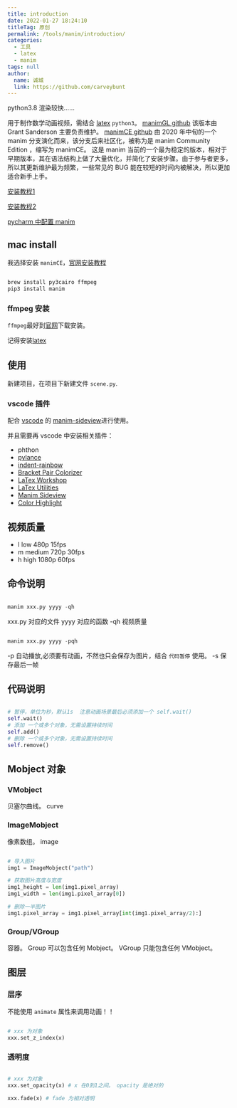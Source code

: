 ```yaml
---
title: introduction
date: 2022-01-27 18:24:10
titleTag: 原创
permalink: /tools/manim/introduction/
categories: 
  - 工具
  - latex
  - manim
tags: null
author: 
  name: 诚城
  link: https://github.com/carveybunt
---
```


python3.8 渲染较快……

用于制作数学动画视频，需结合 [latex](01.简介.md#安装) `python3`。
[manimGL github](https://github.com/3b1b/manim)
该版本由 Grant Sanderson 主要负责维护。
[manimCE github](https://github.com/ManimCommunity/manim)
由 2020 年中旬的一个 manim 分支演化而来，该分支后来社区化，被称为是 manim Community Edition ，缩写为 manimCE。
这是 manim 当前的一个最为稳定的版本，相对于早期版本，其在语法结构上做了大量优化，并简化了安装步骤。由于参与者更多，所以其更新维护最为频繁，一些常见的 BUG 能在较短的时间内被解决，所以更加适合新手上手。


[安装教程1](https://blog.csdn.net/czt_666/article/details/125530819?spm=1001.2101.3001.6661.1&utm_medium=distribute.pc_relevant_t0.none-task-blog-2%7Edefault%7ECTRLIST%7ERate-1-125530819-blog-125443259.pc_relevant_multi_platform_whitelistv4eslandingrelevant&depth_1-utm_source=distribute.pc_relevant_t0.none-task-blog-2%7Edefault%7ECTRLIST%7ERate-1-125530819-blog-125443259.pc_relevant_multi_platform_whitelistv4eslandingrelevant&utm_relevant_index=1)

[安装教程2](https://blog.csdn.net/weixin_46236597/article/details/125443259)

[pycharm 中配置 manim](https://blog.csdn.net/qq_43039472/article/details/112972744)

## mac install

我选择安装 `manimCE`，[官网安装教程](https://docs.manim.community/en/stable/installation/macos.html)

```sh

brew install py3cairo ffmpeg
pip3 install manim

```

### ffmpeg 安装

`ffmpeg`最好到[官网](https://www.ffmpeg.org/download.html)下载安装。

记得安装[latex](01.简介.md#安装)

## 使用

新建项目，在项目下新建文件 `scene.py`.

### vscode 插件

配合 [vscode](./../vscode笔记/01.install.md) 的 [manim-sideview](./../vscode笔记/02.插件.md#manim-sideview)进行使用。

并且需要再 vscode 中安装相关插件：

- phthon
- [pylance](./../vscode笔记/02.插件.md#pylance)
- [indent-rainbow](./../vscode笔记/02.插件.md#indent-rainbow)
- [Bracket Pair Colorizer](./../vscode笔记/02.插件.md#bracket-pair-colorizer)
- [LaTex Workshop](./../vscode笔记/02.插件.md#latex-workshop)
- [LaTex Utilities](./../vscode笔记/02.插件.md#latex-utilities)
- [Manim Sideview](./../vscode笔记/02.插件.md#manim-sideview)
- [Color Highlight](./../vscode笔记/02.插件.md#color-highlight)

## 视频质量

- l
  low 480p 15fps
- m
  medium 720p 30fps
- h
  high 1080p 60fps

## 命令说明

```python

manim xxx.py yyyy -qh

```

xxx.py 对应的文件
yyyy 对应的函数
-qh 视频质量


```python

manim xxx.py yyyy -pqh

```

-p 自动播放,必须要有动画，不然也只会保存为图片，结合 `代码暂停` 使用。
-s 保存最后一帧

## 代码说明


```py

# 暂停，单位为秒，默认1s  注意动画场景最后必须添加一个 self.wait()
self.wait()
# 添加 一个或多个对象，无需设置持续时间
self.add()
# 删除 一个或多个对象，无需设置持续时间
self.remove()

```


## Mobject 对象

### VMobject

贝塞尔曲线。 curve
### ImageMobject

像素数组。 image

```py

# 导入图片
img1 = ImageMobject("path")

# 获取图片高度与宽度
img1_height = len(img1.pixel_array)
img1_width = len(img1.pixel_array[0])

# 删除一半图片
img1.pixel_array = img1.pixel_array[int(img1.pixel_array/2):]

```

### Group/VGroup

容器。
Group 可以包含任何 Mobject。
VGroup 只能包含任何 VMobject。

## 图层

### 层序

不能使用 `animate` 属性来调用动画！！

```py

# xxx 为对象
xxx.set_z_index(x)


```


### 透明度



```py

# xxx 为对象
xxx.set_opacity(x) # x 在0到1之间。 opacity 是绝对的

xxx.fade(x) # fade 为相对透明


```
